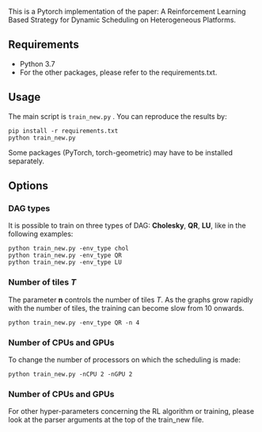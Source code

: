 This is a Pytorch implementation of the paper: A Reinforcement Learning Based Strategy for Dynamic Scheduling on Heterogeneous Platforms.


## Requirements

  * Python 3.7
  * For the other packages, please refer to the requirements.txt.


## Usage

The main script is `train_new.py` . You can reproduce the results by:
```
pip install -r requirements.txt
python train_new.py
```
Some packages (PyTorch, torch-geometric) may have to be installed separately.

## Options

### DAG types
It is possible to train on three types of DAG: **Cholesky**, **QR**, **LU**, like in the following examples:

```
python train_new.py -env_type chol
python train_new.py -env_type QR
python train_new.py -env_type LU
```
### Number of tiles $T$

The parameter **n** controls the number of tiles $T$. As the graphs grow rapidly with the number of tiles, the training can become slow from 10 onwards.
```
python train_new.py -env_type QR -n 4
```

### Number of CPUs and GPUs

To change the number of processors on which the scheduling is made:
```
python train_new.py -nCPU 2 -nGPU 2
```

### Number of CPUs and GPUs

For other hyper-parameters concerning the RL algorithm or training, please look at the parser arguments at the top of the train_new file.